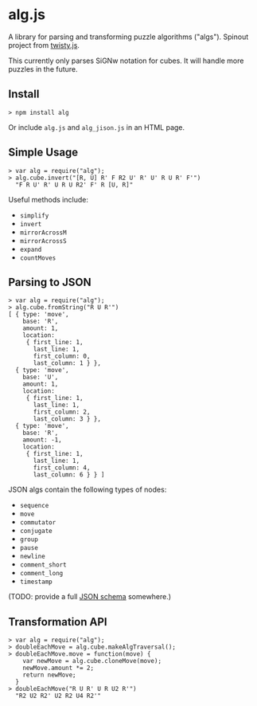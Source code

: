 # alg.js

A library for parsing and transforming puzzle algorithms ("algs"). Spinout project from [twisty.js](https://github.com/cubing/twisty.js).

This currently only parses SiGNw notation for cubes. It will handle more puzzles in the future.


## Install

    > npm install alg

Or include `alg.js` and `alg_jison.js` in an HTML page.


## Simple Usage

    > var alg = require("alg");
    > alg.cube.invert("[R, U] R' F R2 U' R' U' R U R' F'")
      "F R U' R' U R U R2' F' R [U, R]"

Useful methods include:

- `simplify`
- `invert`
- `mirrorAcrossM`
- `mirrorAcrossS`
- `expand`
- `countMoves`


## Parsing to JSON

    > var alg = require("alg");
    > alg.cube.fromString("R U R'")
    [ { type: 'move',
        base: 'R',
        amount: 1,
        location:
         { first_line: 1,
           last_line: 1,
           first_column: 0,
           last_column: 1 } },
      { type: 'move',
        base: 'U',
        amount: 1,
        location:
         { first_line: 1,
           last_line: 1,
           first_column: 2,
           last_column: 3 } },
      { type: 'move',
        base: 'R',
        amount: -1,
        location:
         { first_line: 1,
           last_line: 1,
           first_column: 4,
           last_column: 6 } } ]

JSON algs contain the following types of nodes:

- `sequence`
- `move`
- `commutator`
- `conjugate`
- `group`
- `pause`
- `newline`
- `comment_short`
- `comment_long`
- `timestamp`

(TODO: provide a full [JSON schema](http://json-schema.org/) somewhere.)


## Transformation API

    > var alg = require("alg");
    > doubleEachMove = alg.cube.makeAlgTraversal();
    > doubleEachMove.move = function(move) {
        var newMove = alg.cube.cloneMove(move);
        newMove.amount *= 2;
        return newMove;
      }
    > doubleEachMove("R U R' U R U2 R'")
      "R2 U2 R2' U2 R2 U4 R2'"

